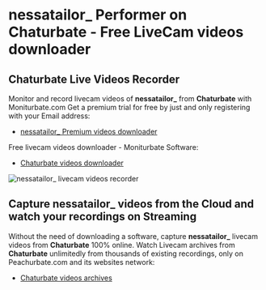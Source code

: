 # nessatailor_ Performer on Chaturbate - Free LiveCam videos downloader

## Chaturbate Live Videos Recorder

Monitor and record livecam videos of **nessatailor_** from **Chaturbate** with Moniturbate.com
Get a premium trial for free by just and only registering with your Email address:
* [nessatailor_ Premium videos downloader](https://moniturbate.com/request-demo-licence-key.html)

Free livecam videos downloader - Moniturbate Software:
* [Chaturbate videos downloader](https://moniturbate.com/moniturbate-download-software.html)

![nessatailor_ livecam videos recorder](https://peachurnet.com/templates/moniturbate-software.png)


## Capture nessatailor_ videos from the Cloud and watch your recordings on Streaming

Without the need of downloading a software, capture **nessatailor_** livecam videos from **Chaturbate** 100% online.
Watch Livecam archives from **Chaturbate** unlimitedly from thousands of existing recordings, only on Peachurbate.com and its websites network:
* [Chaturbate videos archives](https://peachurnet.com/)